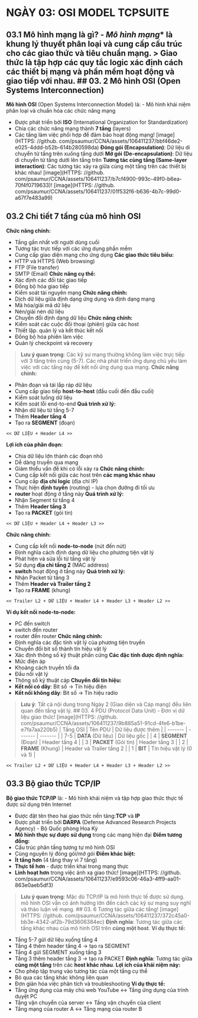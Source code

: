 # NGÀY 03: OSI MODEL TCPSUITE

## 03.1 Mô hình mạng là gì? - *Mô hình mạng** là khung lý thuyết phân loại và cung cấp cấu trúc cho các giao thức và tiêu chuẩn mạng. > **Giao thức** là tập hợp các quy tắc logic xác định cách các thiết bị mạng và phần mềm hoạt động và giao tiếp với nhau. ## 03. 2 Mô hình OSI (Open Systems Interconnection)

**Mô hình OSI** (Open Systems Interconnection Model) là: - Mô hình khái niệm phân loại và chuẩn hóa các chức năng mạng
- Được phát triển bởi **ISO** (International Organization for Standardization)
- Chia các chức năng mạng thành **7 tầng** (layers)
- Các tầng làm việc phối hợp để đảm bảo hoạt động mạng! [image](HTTPS: //github. com/psaumur/CCNA/assets/106411237/bbf46de2-e025-4ddd-b52b-614b280598da)
**Đóng gói (Encapsulation)**: Dữ liệu di chuyển từ tầng trên xuống tầng dưới
**Mở gói (De-encapsulation)**: Dữ liệu di chuyển từ tầng dưới lên tầng trên
**Tương tác cùng tầng (Same-layer interaction)**: Các tương tác xảy ra giữa cùng một tầng trên các thiết bị khác nhau! [image](HTTPS: //github. com/psaumur/CCNA/assets/106411237/b7cf4900-993c-49f0-b6ea-70f4f0719633)! [image](HTTPS: //github. com/psaumur/CCNA/assets/106411237/01f532f6-b636-4b7c-99d0-a67f7e483a99)
## 03.2 Chi tiết 7 tầng của mô hình OSI

**Chức năng chính:**
- Tầng gần nhất với người dùng cuối
- Tương tác trực tiếp với các ứng dụng phần mềm
- Cung cấp giao diện mạng cho ứng dụng
**Các giao thức tiêu biểu:**
- HTTP và HTTPS (Web browsing)
- FTP (File transfer)
- SMTP (Email)
**Chức năng cụ thể:**
- Xác định các đối tác giao tiếp
- Đồng bộ hóa giao tiếp
- Kiểm soát tài nguyên mạng
**Chức năng chính:**
- Dịch dữ liệu giữa định dạng ứng dụng và định dạng mạng
- Mã hóa/giải mã dữ liệu
- Nén/giải nén dữ liệu
- Chuyển đổi định dạng dữ liệu
**Chức năng chính:**
- Kiểm soát các cuộc đối thoại (phiên) giữa các host
- Thiết lập. quản lý và kết thúc kết nối
- Đồng bộ hóa phiên làm việc
- Quản lý checkpoint và recovery
> **Lưu ý quan trọng**: Các kỹ sư mạng thường không làm việc trực tiếp với 3 tầng trên cùng (5-7). Các nhà phát triển ứng dụng chủ yếu làm việc với các tầng này để kết nối ứng dụng qua mạng. **Chức năng chính:**
- Phân đoạn và tái lắp ráp dữ liệu
- Cung cấp giao tiếp **host-to-host** (đầu cuối đến đầu cuối)
- Kiểm soát luồng dữ liệu
- Kiểm soát lỗi end-to-end
**Quá trình xử lý:**
- Nhận dữ liệu từ tầng 5-7
- Thêm **Header tầng 4**
- Tạo ra **SEGMENT** (đoạn)
```
<< DỮ LIỆU + Header L4 >>
```
**Lợi ích của phân đoạn:**
- Chia dữ liệu lớn thành các đoạn nhỏ
- Dễ dàng truyền qua mạng
- Giảm thiểu vấn đề khi có lỗi xảy ra
**Chức năng chính:**
- Cung cấp kết nối giữa các host trên **các mạng khác nhau**
- Cung cấp **địa chỉ logic** (địa chỉ IP)
- Thực hiện **định tuyến** (routing) - lựa chọn đường đi tối ưu
- **router** hoạt động ở tầng này
**Quá trình xử lý:**
- Nhận Segment từ tầng 4
- Thêm **Header tầng 3**
- Tạo ra **PACKET** (gói tin)
```
<< DỮ LIỆU + Header L4 + Header L3 >>
```
**Chức năng chính:**
- Cung cấp kết nối **node-to-node** (nút đến nút)
- Định nghĩa cách định dạng dữ liệu cho phương tiện vật lý
- Phát hiện và sửa lỗi từ tầng vật lý
- Sử dụng **địa chỉ tầng 2** (MAC address)
- **switch** hoạt động ở tầng này
**Quá trình xử lý:**
- Nhận Packet từ tầng 3
- Thêm **Header và Trailer tầng 2**
- Tạo ra **FRAME** (khung)
```
<< Trailer L2 + DỮ LIỆU + Header L4 + Header L3 + Header L2 >>
```
**Ví dụ kết nối node-to-node:**
- PC đến switch
- switch đến router
- router đến router
**Chức năng chính:**
- Định nghĩa các đặc tính vật lý của phương tiện truyền
- Chuyển đổi bit số thành tín hiệu vật lý
- Xác định thông số kỹ thuật phần cứng
**Các đặc tính được định nghĩa:**
- Mức điện áp
- Khoảng cách truyền tối đa
- Đầu nối vật lý
- Thông số kỹ thuật cáp
**Chuyển đổi tín hiệu:**
- **Kết nối có dây**: Bit số → Tín hiệu điện
- **Kết nối không dây**: Bit số → Tín hiệu radio
> **Lưu ý**: Tất cả nội dung trong Ngày 2 (Giao diện và Cáp mạng) đều liên quan đến tầng vật lý. ## 03. 4 PDU (Protocol Data Unit) - Đơn vị dữ liệu giao thức! [image](HTTPS: //github. com/psaumur/CCNA/assets/106411237/9b885a51-91cd-4fe6-b1be-e7fa7aa220b5)
| Tầng OSI | Tên PDU | Dữ liệu được thêm |
| ------- | ------- | ------- |
| 7-5 | **DATA** (Dữ liệu) | Dữ liệu gốc |
| 4 | **SEGMENT** (Đoạn) | Header tầng 4 |
| 3 | **PACKET** (Gói tin) | Header tầng 3 |
| 2 | **FRAME** (Khung) | Header và Trailer tầng 2 |
| 1 | **BIT** | Tín hiệu vật lý (0 và 1) |
```
<< Trailer L2 + DỮ LIỆU + Header L4 + Header L3 + Header L2 >>
```
## 03.3 Bộ giao thức TCP/IP

**Bộ giao thức TCP/IP** là: - Mô hình khái niệm và tập hợp giao thức thực tế được sử dụng trên Internet
- Được đặt tên theo hai giao thức nền tảng:**TCP** và **IP**
- Được phát triển bởi **DARPA** (Defense Advanced Research Projects Agency) - Bộ Quốc phòng Hoa Kỳ
- **Mô hình thực sự được sử dụng** trong các mạng hiện đại
**Điểm tương đồng:**
- Cấu trúc phân tầng tương tự mô hình OSI
- Cùng nguyên lý đóng gói/mở gói
**Điểm khác biệt:**
- **Ít tầng hơn** (4 tầng thay vì 7 tầng)
- **Thực tế hơn** - được triển khai trong mạng thực
- **Linh hoạt hơn** trong việc ánh xạ giao thức! [image](HTTPS: //github. com/psaumur/CCNA/assets/106411237/e9593c06-46a3-4ff9-aa01-863e0aeb5df3)
> **Lưu ý quan trọng**: Mặc dù TCP/IP là mô hình thực tế được sử dụng. mô hình OSI vẫn có ảnh hưởng lớn đến cách các kỹ sư mạng suy nghĩ và thảo luận về mạng. ## 03. 6 Tương tác giữa các tầng! [image](HTTPS: //github. com/psaumur/CCNA/assets/106411237/372c45a0-bb3e-4342-af2b-79d3606384ec)
**Định nghĩa**: Tương tác giữa các tầng khác nhau của mô hình OSI trên **cùng một host**. **Ví dụ thực tế:**
- Tầng 5-7 gửi dữ liệu xuống tầng 4
- Tầng 4 thêm header tầng 4 → tạo ra SEGMENT
- Tầng 4 gửi SEGMENT xuống tầng 3
- Tầng 3 thêm header tầng 3 → tạo ra PACKET
**Định nghĩa**: Tương tác giữa **cùng một tầng** trên các **host khác nhau**. **Lợi ích của khái niệm này:**
- Cho phép tập trung vào tương tác của một tầng cụ thể
- Bỏ qua các tầng khác không liên quan
- Đơn giản hóa việc phân tích và troubleshooting
**Ví dụ thực tế:**
- Tầng ứng dụng của máy chủ web YouTube ↔ Tầng ứng dụng của trình duyệt PC
- Tầng vận chuyển của server ↔ Tầng vận chuyển của client
- Tầng mạng của router A ↔ Tầng mạng của router B